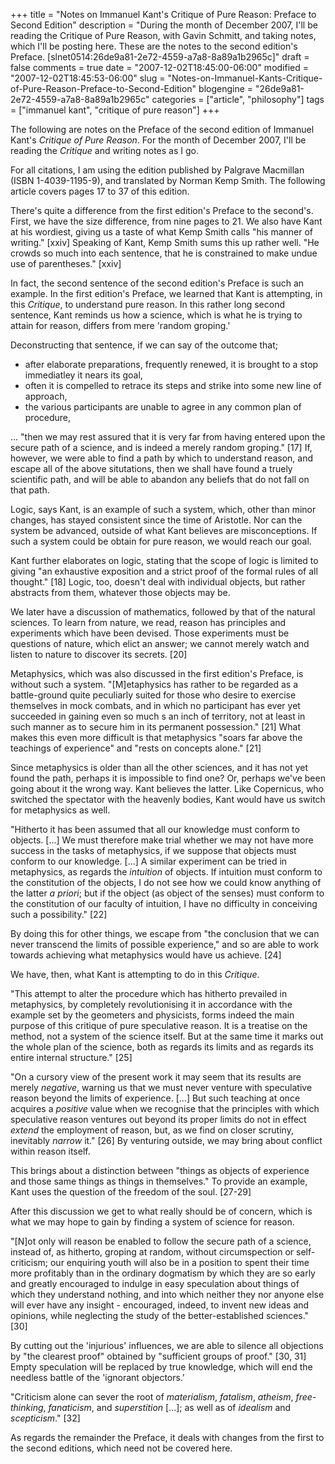+++
title = "Notes on Immanuel Kant's Critique of Pure Reason: Preface to Second Edition"
description = "During the month of December 2007, I'll be reading the Critique of Pure Reason, with Gavin Schmitt, and taking notes, which I'll be posting here. These are the notes to the second edition's Preface. [slnet0514:26de9a81-2e72-4559-a7a8-8a89a1b2965c]"
draft = false
comments = true
date = "2007-12-02T18:45:00-06:00"
modified = "2007-12-02T18:45:53-06:00"
slug = "Notes-on-Immanuel-Kants-Critique-of-Pure-Reason-Preface-to-Second-Edition"
blogengine = "26de9a81-2e72-4559-a7a8-8a89a1b2965c"
categories = ["article", "philosophy"]
tags = ["immanuel kant", "critique of pure reason"]
+++

<div class="note">
<p>
The following are notes on the Preface of the second edition of Immanuel Kant&#39;s <em>Critique of Pure Reason</em>. For the month of December 2007, I&#39;ll be reading the <em>Critique</em> and writing notes as I go. 
</p>
<p>
For all citations, I am using the edition published by Palgrave Macmillan (ISBN 1-4039-1195-9), and translated by Norman Kemp Smith. The following article covers pages 17 to 37 of this edition. 
</p>
</div>
<p>
There&#39;s quite a difference from the first edition&#39;s Preface to the second&#39;s. First, we have the size difference, from nine pages to 21. We also have Kant at his wordiest, giving us a taste of what Kemp Smith calls &quot;his manner of writing.&quot; [xxiv] Speaking of Kant, Kemp Smith sums this up rather well. &quot;He crowds so much into each sentence, that he is constrained to make undue use of parentheses.&quot; [xxiv] 
</p>
<p>
In fact, the second sentence of the second edition&#39;s Preface is such an example. In the first edition&#39;s Preface, we learned that Kant is attempting, in this <em>Critique</em>, to understand pure reason. In this rather long second sentence, Kant reminds us how a science, which is what he is trying to attain for reason, differs from mere &#39;random groping.&#39; 
</p>
<p>
Deconstructing that sentence, if we can say of the outcome that; 
</p>
<ul>
	<li>
	<div>
	after elaborate preparations, frequently renewed, it is brought to a stop immediatley it nears its goal, 
	</div>
	</li>
	<li>
	<div>
	often it is compelled to retrace its steps and strike into some new line of approach, 
	</div>
	</li>
	<li>
	<div>
	the various participants are unable to agree in any common plan of procedure, 
	</div>
	</li>
</ul>
<p>
... &quot;then we may rest assured that it is very far from having entered upon the secure path of a science, and is indeed a merely random groping.&quot; [17] If, however, we were able to find a path by which to understand reason, and escape all of the above situtations, then we shall have found a truely scientific path, and will be able to abandon any beliefs that do not fall on that path. 
</p>
<p>
Logic, says Kant, is an example of such a system, which, other than minor changes, has stayed consistent since the time of Aristotle. Nor can the system be advanced, outside of what Kant believes are misconceptions. If such a system could be obtain for pure reason, we would reach our goal. 
</p>
<p>
Kant further elaborates on logic, stating that the scope of logic is limited to giving &quot;an exhaustive exposition and a strict proof of the formal rules of all thought.&quot; [18] Logic, too, doesn&#39;t deal with individual objects, but rather abstracts from them, whatever those objects may be. 
</p>
<p>
We later have a discussion of mathematics, followed by that of the natural sciences. To learn from nature, we read, reason has principles and experiments which have been devised. Those experiments must be questions of nature, which elict an answer; we cannot merely watch and listen to nature to discover its secrets. [20] 
</p>
<p>
Metaphysics, which was also discussed in the first edition&#39;s Preface, is without such a system. &quot;[M]etaphysics has rather to be regarded as a battle-ground quite peculiarly suited for those who desire to exercise themselves in mock combats, and in which no participant has ever yet succeeded in gaining even so much s an inch of territory, not at least in such manner as to secure him in its permanent possession.&quot; [21] What makes this even more difficult is that metaphysics &quot;soars far above the teachings of experience&quot; and &quot;rests on concepts alone.&quot; [21] 
</p>
<p>
Since metaphysics is older than all the other sciences, and it has not yet found the path, perhaps it is impossible to find one? Or, perhaps we&#39;ve been going about it the wrong way. Kant believes the latter. Like Copernicus, who switched the spectator with the heavenly bodies, Kant would have us switch for metaphysics as well. 
</p>
<p>
&quot;Hitherto it has been assumed that all our knowledge must conform to objects. [...] We must therefore make trial whether we may not have more success in the tasks of metaphysics, if we suppose that objects must conform to our knowledge. [...] A similar experiment can be tried in metaphysics, as regards the <em>intuition</em> of objects. If intuition must conform to the constitution of the objects, I do not see how we could know anything of the latter <em>a priori</em>; but if the object (as object of the senses) must conform to the constitution of our faculty of intuition, I have no difficulty in conceiving such a possibility.&quot; [22] 
</p>
<p>
By doing this for other things, we escape from &quot;the conclusion that we can never transcend the limits of possible experience,&quot; and so are able to work towards achieving what metaphysics would have us achieve. [24] 
</p>
<p>
We have, then, what Kant is attempting to do in this <em>Critique</em>. 
</p>
<p>
&quot;This attempt to alter the procedure which has hitherto prevailed in metaphysics, by completely revolutionising it in accordance with the example set by the geometers and physicists, forms indeed the main purpose of this critique of pure speculative reason. It is a treatise on the method, not a system of the science itself. But at the same time it marks out the whole plan of the science, both as regards its limits and as regards its entire internal structure.&quot; [25] 
</p>
<p>
&quot;On a cursory view of the present work it may seem that its results are merely <em>negative</em>, warning us that we must never venture with speculative reason beyond the limits of experience. [...] But such teaching at once acquires a <em>positive</em> value when we recognise that the principles with which speculative reason ventures out beyond its proper limits do not in effect <em>extend</em> the employment of reason, but, as we find on closer scrutiny, inevitably <em>narrow</em> it.&quot; [26] By venturing outside, we may bring about conflict within reason itself. 
</p>
<p>
This brings about a distinction between &quot;things as objects of experience and those same things as things in themselves.&quot; To provide an example, Kant uses the question of the freedom of the soul. [27-29] 
</p>
<p>
After this discussion we get to what really should be of concern, which is what we may hope to gain by finding a system of science for reason. 
</p>
<p>
&quot;[N]ot only will reason be enabled to follow the secure path of a science, instead of, as hitherto, groping at random, without circumspection or self-criticism; our enquiring youth will also be in a position to spent their time more profitably than in the ordinary dogmatism by which they are so early and greatly encouraged to indulge in easy speculation about things of which they understand nothing, and into which neither they nor anyone else will ever have any insight - encouraged, indeed, to invent new ideas and opinions, while neglecting the study of the better-established sciences.&quot; [30] 
</p>
<p>
By cutting out the &#39;injurious&#39; influences, we are able to silence all objections by &quot;the clearest proof&quot; obtained by &quot;sufficient groups of proof.&quot; [30, 31] Empty speculation will be replaced by true knowledge, which will end the needless battle of the &#39;ignorant objectors.&#39; 
</p>
<p>
&quot;Criticism alone can sever the root of <em>materialism</em>, <em>fatalism</em>, <em>atheism</em>, <em>free-thinking</em>, <em>fanaticism</em>, and <em>superstition</em> [...]; as well as of <em>idealism</em> and <em>scepticism</em>.&quot; [32] 
</p>
<p>
As regards the remainder the Preface, it deals with changes from the first to the second editions, which need not be covered here. 
</p>

